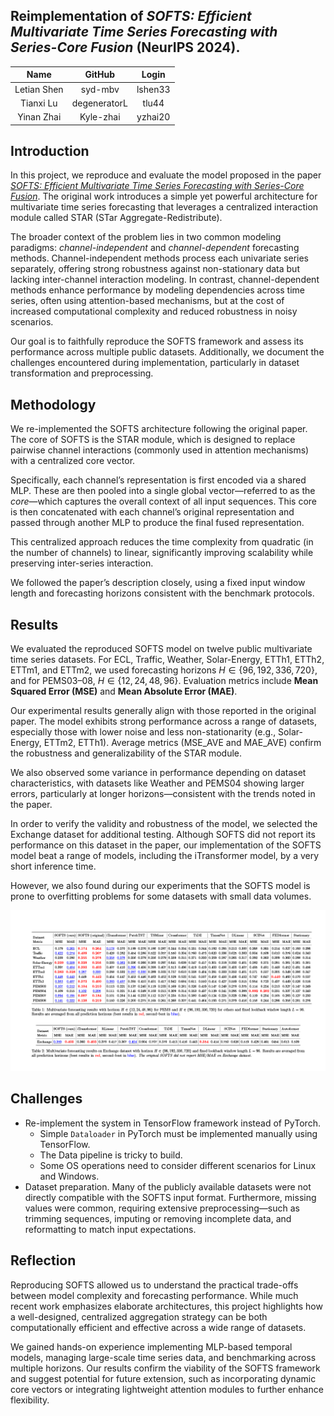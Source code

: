 ## Reimplementation of *SOFTS: Efficient Multivariate Time Series Forecasting with Series-Core Fusion* (NeurIPS 2024).

|   Name  |  GitHub  |  Login |
|:-------:|:--------:|:-------:|
| Letian Shen | syd-mbv | lshen33 |
| Tianxi Lu   | degeneratorL | tlu44 |
| Yinan Zhai  | Kyle-zhai  | yzhai20 |
## Introduction
In this project, we reproduce and evaluate the model proposed in the paper [*SOFTS: Efficient Multivariate Time Series Forecasting with Series-Core Fusion*](https://github.com/Secilia-Cxy/SOFTS/tree/main). The original work introduces a simple yet powerful architecture for multivariate time series forecasting that leverages a centralized interaction module called STAR (STar Aggregate-Redistribute).

The broader context of the problem lies in two common modeling paradigms: *channel-independent* and *channel-dependent* forecasting methods. Channel-independent methods process each univariate series separately, offering strong robustness against non-stationary data but lacking inter-channel interaction modeling. In contrast, channel-dependent methods enhance performance by modeling dependencies across time series, often using attention-based mechanisms, but at the cost of increased computational complexity and reduced robustness in noisy scenarios.

Our goal is to faithfully reproduce the SOFTS framework and assess its performance across multiple public datasets. Additionally, we document the challenges encountered during implementation, particularly in dataset transformation and preprocessing.

  <!-- - Objectives: Effectively integrating the robustness of channel independence and utilizing the correlation between channels in a simpler and more efficient manner is crucial for building better time series forecasting models.
  - The paper makes the following 3 contributions:
      1.  Presents Series-cOre Fused Time Series (SOFTS) forecaster, a a simple MLP-based model that demonstrates state-of-the-art performance with lower complexity.
      2.  Introduces the  STar Aggregate-Redistribute (STAR) module, which serves as the foundation of SOFTS. STAR is designed as a centralized structure that uses a core to aggregate and exchange information from the channels. Compared to distributed structures like attention, the STAR not only reduces the complexity but also improves robustness against anomalies in channels.
      3.  Through extensive experiments, the effectiveness and scalability of SOFTS are validated. The universality of STAR is also validated on various attention-based time series forecasters. -->

## Methodology
We re-implemented the SOFTS architecture following the original paper. The core of SOFTS is the STAR module, which is designed to replace pairwise channel interactions (commonly used in attention mechanisms) with a centralized core vector.

Specifically, each channel’s representation is first encoded via a shared MLP. These are then pooled into a single global vector—referred to as the *core*—which captures the overall context of all input sequences. This core is then concatenated with each channel’s original representation and passed through another MLP to produce the final fused representation. 

This centralized approach reduces the time complexity from quadratic (in the number of channels) to linear, significantly improving scalability while preserving inter-series interaction.

We followed the paper’s description closely, using a fixed input window length and forecasting horizons consistent with the benchmark protocols.

## Results
We evaluated the reproduced SOFTS model on twelve public multivariate time series datasets. For ECL, Traffic, Weather, Solar-Energy, ETTh1, ETTh2, ETTm1, and ETTm2, we used forecasting horizons $H \in \{96, 192, 336, 720\}$, and for PEMS03–08, $H \in \{12, 24, 48, 96\}$. Evaluation metrics include **Mean Squared Error (MSE)** and **Mean Absolute Error (MAE)**.

Our experimental results generally align with those reported in the original paper. The model exhibits strong performance across a range of datasets, especially those with lower noise and less non-stationarity (e.g., Solar-Energy, ETTm2, ETTh1). Average metrics (MSE\_AVE and MAE\_AVE) confirm the robustness and generalizability of the STAR module.

We also observed some variance in performance depending on dataset characteristics, with datasets like Weather and PEMS04 showing larger errors, particularly at longer horizons—consistent with the trends noted in the paper.

In order to verify the validity and robustness of the model, we selected the Exchange dataset for additional testing. Although SOFTS did not report its performance on this dataset in the paper, our implementation of the SOFTS model beat a range of models, including the iTransformer model, by a very short inference time.

However, we also found during our experiments that the SOFTS model is prone to overfitting problems for some datasets with small data volumes.

![Results1](imgs/our_performance.png)

## Challenges
  - Re-implement the system in TensorFlow framework instead of PyTorch. 
    - Simple ```Dataloader``` in PyTorch must be implemented manually using TensorFlow.
    - The Data pipeline is tricky to build.
    - Some OS operations need to consider different scenarios for Linux and Windows.
  - Dataset preparation. Many of the publicly available datasets were not directly compatible with the SOFTS input format. Furthermore, missing values were common, requiring extensive preprocessing—such as trimming sequences, imputing or removing incomplete data, and reformatting to match input expectations.
<!-- ## Insights
Are there any concrete results you can show at this point?
How is your model performing compared with expectations?
 - We have built the entire system in the tensorflow framework.
 - Successfully completed most of the experiments in the paper, completed training and testing on the datasets mentioned in the paper and collected results.
 - Achieved the inference speed that is nearly identical to the code in the paper, replicating the complexity advantages of the SOFTS model.
 - Overall, the MSE/MAE obtained on the various datasets and reported in the paper are generally close. -->

<!-- ## Plan
Are you on track with your project?
What do you need to dedicate more time to?
What are you thinking of changing, if anything?
 - Basically, we are on track with out project.
 - We need to invest more time in experimenting on new datasets and processing the results.
 - Maybe it could, hopefully, reduce the model prediction error a little bit. -->

## Reflection
Reproducing SOFTS allowed us to understand the practical trade-offs between model complexity and forecasting performance. While much recent work emphasizes elaborate architectures, this project highlights how a well-designed, centralized aggregation strategy can be both computationally efficient and effective across a wide range of datasets.

We gained hands-on experience implementing MLP-based temporal models, managing large-scale time series data, and benchmarking across multiple horizons. Our results confirm the viability of the SOFTS framework and suggest potential for future extension, such as incorporating dynamic core vectors or integrating lightweight attention modules to further enhance flexibility.
